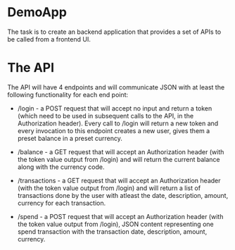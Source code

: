 # DemoApp
The task is to create an backend application that provides a set of APIs to be called from a frontend UI.
# The API
The API will have 4 endpoints and will communicate JSON with at least the following functionality for each end point:

* /login -  a POST request that will accept no input and return a token (which need to be used in subsequent calls to the API, in the Authorization header). Every call  to /login will return a new token and every invocation to this endpoint creates a new user, gives them a preset balance in a preset currency. 

* /balance -  a GET request that will accept an Authorization header (with the token value output from /login) and  will return the current balance along with the currency code.

* /transactions - a GET request that will accept an Authorization header (with the token value output from /login) and  will return a list of transactions done by the user with atleast the date, description, amount, currency for each transaction.

* /spend - a POST request that will accept an Authorization header (with the token value output from /login), JSON content representing one spend transaction with the transaction date, description, amount, currency.
